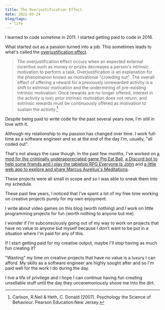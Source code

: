 ```yaml
---
title: The Overjustification Effect
date: 2022-03-24
blog/tags:
  - life
---
```


I learned to code sometime in 2011. I started getting paid to code in 2016.

What started out as a passion turned into a job. This sometimes leads to what's called the [overjustification effect](https://en.wikipedia.org/wiki/Overjustification_effect).

> The overjustification effect occurs when an expected external incentive such as money or prizes decreases a person's intrinsic motivation to perform a task. Overjustification is an explanation for the phenomenon known as motivational "crowding out". The overall effect of offering a reward for a previously unrewarded activity is a shift to extrinsic motivation and the undermining of pre-existing intrinsic motivation. Once rewards are no longer offered, interest in the activity is lost; prior intrinsic motivation does not return, and extrinsic rewards must be continuously offered as motivation to sustain the activity.[^1]

Despite being paid to write code for the past several years now, I'm still in love with it.

Although my relationship to my passion has changed over time. I work full-time as a software engineer and so at the end of the day I'm, usually, "all coded out".

That's not always the case though. In the past few months, I've worked on [a mod for the criminally underappreciated game Pig Eat Ball](https://github.com/strategineer/speedrun-tools-peb), [a Discord bot to help some friends and I play the tabletop RPG Everyone Is John](https://github.com/strategineer/discord-bot) and [a little web app to explore and share Marcus Aurelius's Meditations](/blog/2022-01-26/).

These projects were all small in scope and so I was able to sneak them into my schedule.

These past few years, I noticed that I've spent a lot of my free time working on creative projects purely for my own enjoyment.

I write about video games on this blog (worth nothing) and I work on little programming projects for fun (worth nothing to anyone but me).

I wonder if I'm subconsciously going out of my way to work on projects that have no value to anyone but myself because I don't want to be put in a situation where I'm paid for any of this.

If I start getting paid for my creative output, maybe I'll stop having as much fun creating it?

"Wasting" my time on creative projects that have no value is a luxury I can afford. My skills as a software engineer are highly sought after and so I'm paid well for the work I do during the day.

I live a life of privilege and I hope I can continue having fun creating unsellable stuff until the day they unceremoniously shove me into the dirt.

[^1]: Carlson, R.Neil & Heth, C. Donald (2007). Psychology the Science of Behaviour. Pearson Education:New Jersey.
